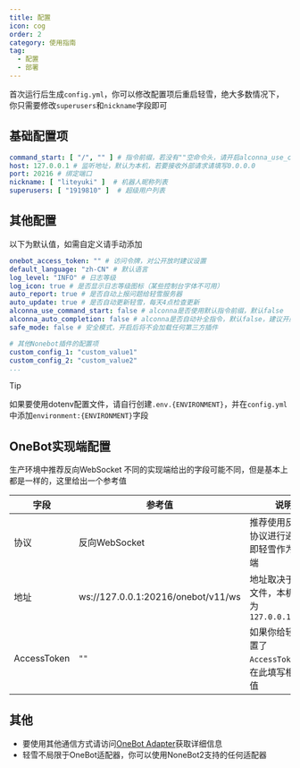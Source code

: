 ```yaml
---
title: 配置
icon: cog
order: 2
category: 使用指南
tag:
  - 配置
  - 部署
---
```


首次运行后生成`config.yml`，你可以修改配置项后重启轻雪，绝大多数情况下，你只需要修改`superusers`和`nickname`字段即可

## **基础配置项**

```yaml
command_start: [ "/", "" ] # 指令前缀，若没有""空命令头，请开启alconna_use_command_start保证alconna解析正常
host: 127.0.0.1 # 监听地址，默认为本机，若要接收外部请求请填写0.0.0.0
port: 20216 # 绑定端口
nickname: [ "liteyuki" ]  # 机器人昵称列表
superusers: [ "1919810" ]  # 超级用户列表
```

## **其他配置**

以下为默认值，如需自定义请手动添加

```yaml
onebot_access_token: "" # 访问令牌，对公开放时建议设置
default_language: "zh-CN" # 默认语言
log_level: "INFO" # 日志等级
log_icon: true # 是否显示日志等级图标（某些控制台字体不可用）
auto_report: true # 是否自动上报问题给轻雪服务器
auto_update: true # 是否自动更新轻雪，每天4点检查更新
alconna_use_command_start: false # alconna是否使用默认指令前缀，默认false
alconna_auto_completion: false # alconna是否自动补全指令，默认false，建议开启
safe_mode: false # 安全模式，开启后将不会加载任何第三方插件

# 其他Nonebot插件的配置项
custom_config_1: "custom_value1"
custom_config_2: "custom_value2"
...
```

> [!tip]
> 如果要使用dotenv配置文件，请自行创建`.env.{ENVIRONMENT}`，并在`config.yml`中添加`environment:{ENVIRONMENT}`字段

## **OneBot实现端配置**

生产环境中推荐反向WebSocket
不同的实现端给出的字段可能不同，但是基本上都是一样的，这里给出一个参考值

| 字段          | 参考值                                | 说明                               |
|-------------|------------------------------------|----------------------------------|
| 协议          | 反向WebSocket                        | 推荐使用反向ws协议进行通信，即轻雪作为服务端          |
| 地址          | ws://127.0.0.1:20216/onebot/v11/ws | 地址取决于配置文件，本机默认为`127.0.0.1:20216` |
| AccessToken | `""`                               | 如果你给轻雪配置了`AccessToken`，请在此填写相同的值 |

## **其他**

- 要使用其他通信方式请访问[OneBot Adapter](https://onebot.adapters.nonebot.dev/)获取详细信息
- 轻雪不局限于OneBot适配器，你可以使用NoneBot2支持的任何适配器
